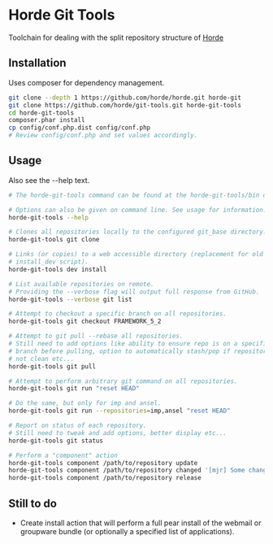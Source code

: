 Horde Git Tools
===============

Toolchain for dealing with the split repository structure of
[Horde](https://github.com/horde)

Installation
------------

Uses composer for dependency management.

```sh
git clone --depth 1 https://github.com/horde/horde.git horde-git
git clone https://github.com/horde/git-tools.git horde-git-tools
cd horde-git-tools
composer.phar install
cp config/conf.php.dist config/conf.php
# Review config/conf.php and set values accordingly.
```
Usage
-----

Also see the --help text.

```sh
# The horde-git-tools command can be found at the horde-git-tools/bin directory.

# Options can also be given on command line. See usage for information.
horde-git-tools --help

# Clones all repositories locally to the configured git_base directory.
horde-git-tools git clone

# Links (or copies) to a web accessible directory (replacement for old
# install_dev script).
horde-git-tools dev install

# List available repositories on remote.
# Providing the --verbose flag will output full response from GitHub.
horde-git-tools --verbose git list

# Attempt to checkout a specific branch on all repositories.
horde-git-tools git checkout FRAMEWORK_5_2

# Attempt to git pull --rebase all repositories.
# Still need to add options like ability to ensure repo is on a specific
# branch before pulling, option to automatically stash/pop if repository is
# not clean etc...
horde-git-tools git pull

# Attempt to perform arbitrary git command on all repositories.
horde-git-tools git run "reset HEAD"

# Do the same, but only for imp and ansel.
horde-git-tools git run --repositories=imp,ansel "reset HEAD"

# Report on status of each repository.
# Still need to tweak and add options, better display etc...
horde-git-tools git status

# Perform a "component" action
horde-git-tools component /path/to/repository update
horde-git-tools component /path/to/repository changed '[mjr] Some change'
horde-git-tools component /path/to/repository release
```

Still to do
-----------

-  Create install action that will perform a full pear install of the webmail or
   groupware bundle (or optionally a specified list of applications).


